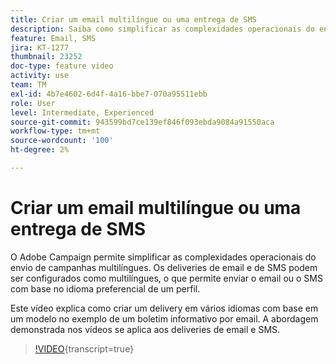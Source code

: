 ```yaml
---
title: Criar um email multilíngue ou uma entrega de SMS
description: Saiba como simplificar as complexidades operacionais do envio de campanhas multilíngues.
feature: Email, SMS
jira: KT-1277
thumbnail: 23252
doc-type: feature video
activity: use
team: TM
exl-id: 4b7e4602-6d4f-4a16-bbe7-070a95511ebb
role: User
level: Intermediate, Experienced
source-git-commit: 943599bd7ce139ef846f093ebda9084a91550aca
workflow-type: tm+mt
source-wordcount: '100'
ht-degree: 2%

---
```


# Criar um email multilíngue ou uma entrega de SMS

O Adobe Campaign permite simplificar as complexidades operacionais do envio de campanhas multilíngues. Os deliveries de email e de SMS podem ser configurados como multilíngues, o que permite enviar o email ou o SMS com base no idioma preferencial de um perfil.

Este vídeo explica como criar um delivery em vários idiomas com base em um modelo no exemplo de um boletim informativo por email. A abordagem demonstrada nos vídeos se aplica aos deliveries de email e SMS.

>[!VIDEO](https://video.tv.adobe.com/v/33206?learn=on&captions=por_br){transcript=true}
